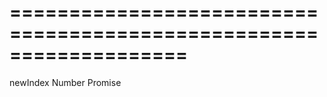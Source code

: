 ===================================================================
===================================================================

<!--shortDescription-->

<!--/shortDescription-->

<!--paramName1-->newIndex<!--/paramName1-->
<!--paramType1-->Number<!--/paramType1-->
<!--paramDescription1-->

<!--/paramDescription1-->

<!--returnType-->Promise<void><!--/returnType-->
<!--returnDescription-->

<!--/returnDescription-->

<!--fullDescription-->

<!--/fullDescription-->